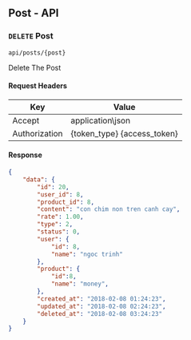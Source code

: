 ## Post - API

### `DELETE` Post
```
api/posts/{post}
```
Delete The Post
#### Request Headers
| Key | Value |
|---|---|
|Accept|application\json
|Authorization|{token_type} {access_token}|
#### Response
```json
{
    "data": {
        "id": 20,
        "user_id": 8,
        "product_id": 8,
        "content": "con chim non tren canh cay",
        "rate": 1.00,
        "type": 2,
        "status": 0,
        "user": {
            "id": 8,
            "name": "ngoc trinh"
        },
        "product": {
            "id":8,
            "name": "money",
        },
        "created_at": "2018-02-08 01:24:23",
        "updated_at": "2018-02-08 02:24:23",
        "deleted_at": "2018-02-08 03:24:23"
    }
}
```
